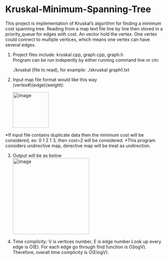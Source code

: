 # Kruskal-Minimum-Spanning-Tree
This project is implementation of Kruskal’s algorithm for finding a minimum cost spanning tree.
Reading from a map text file line by line then stored in a  priority_queue for edges with cost. 
An vector hold the vertex. One vertex could connect to multiple vertices, which means one vertex
can have several edges.

1. Project files include: kruskal.cpp, graph.cpp, graph.h <br>
   Program can be run indepently by either running command line or cin:<br>
   
   <tab>./kruskal (file to read),  for example:   ./skruskal graph1.txt 


2. Input map file format would like this way<br>
   (vertex#)(edge)(weight):<br>

   <tab><img width="113" alt="image" src="https://user-images.githubusercontent.com/103209001/162260713-ce8acd97-1d1f-4095-8928-0198c9c3a4a2.png">

  *If input file contains duplicate data then the minimum cost will be considered,  ex: 0 1 2 1 3,
   then cost=2 will be considered.
  *This program considers undirective map, derective map will be treat as undirection.


3. Output will be as below<br>
   <tab><img width="241" alt="image" src="https://user-images.githubusercontent.com/103209001/162260507-870c0bbd-481c-4d54-85c9-2951f19a00a1.png">


4. Time complicity: V is vertices number, E is edge number
Look up every edge is O(E). For each edge go through find function is O(logV).
Therefore, overall time complicity is O(ElogV).

